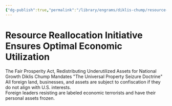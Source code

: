 ```yaml
---
{"dg-publish":true,"permalink":"/library/engrams/diklis-chump/resource-reallocation-initiative-ensures-optimal-economic-utilization/","tags":["DC/Global-Destruction","DC/AS1"]}
---
```


# Resource Reallocation Initiative Ensures Optimal Economic Utilization
The Fair Prosperity Act, Redistributing Underutilized Assets for National Growth
Diklis Chump Mandates "The Universal Property Seizure Doctrine"
All foreign land, businesses, and assets are subject to confiscation if they do not align with U.S. interests.  
Foreign leaders resisting are labeled economic terrorists and have their personal assets frozen.
